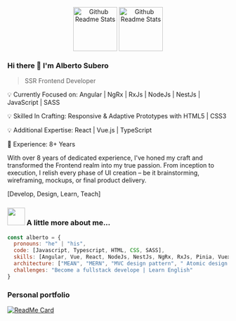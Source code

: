 <p align="center">
 <img width="100px" src="https://media4.giphy.com/media/XEDIHHp3i8bVoEdxd7/giphy.gif?cid=790b761198f26e82ae22beeaad94fc9ce04ae6e948ed721c&rid=giphy.gif&ct=s" align="center" alt="Github Readme Stats" />
  <img width="100px" src="https://i.giphy.com/media/ln7z2eWriiQAllfVcn/giphy.webp" align="center" alt="Github Readme Stats" />
</p>

### Hi there 👋 I'm Alberto Subero
> SSR Frontend Developer

<div>
  <p>
    💡 Currently Focused on: Angular | NgRx | RxJs | NodeJs | NestJs | JavaScript | SASS
  </p>
  <p>
    💡 Skilled In Crafting: Responsive & Adaptive Prototypes with HTML5 | CSS3
  </p>
  <p>
    💡 Additional Expertise: React | Vue.js | TypeScript
  </p>
  <p>    
    📅 Experience: 8+ Years
  </p>    
  <p>
    With over 8 years of dedicated experience, I've honed my craft and transformed the Frontend realm into my true passion. From inception to execution, I relish every phase of UI creation – be it brainstorming, wireframing, mockups, or final product delivery.
  </p>
  <p>
    [Develop, Design, Learn, Teach]
  </p>
</div>

### <img src="https://media3.giphy.com/media/FYsIKi5u5omAltxWiU/giphy.gif?cid=ecf05e47p9lc6a8l8d5qrn39xfpi78u0xghsjbdvrbn5a8ym&rid=giphy.gif&ct=s" width="40"> A little more about me...  

```javascript
const alberto = {
  pronouns: "he" | "his",
  code: [Javascript, Typescript, HTML, CSS, SASS],
  skills: [Angular, Vue, React, NodeJs, NestJs, NgRx, RxJs, Pinia, Vuex, Redux, Jest, Antdesign, Bootstrap, Bulma, Tailwind, Angular-Material, Styled-Components],
  architecture: ["MEAN", "MERN", "MVC design pattern", " Atomic design system pattern"],
  challenges: "Become a fullstack develope | Learn English"
}
```

### Personal portfolio

[![ReadMe Card](https://github-readme-stats.vercel.app/api/pin/?username=albertosubero&repo=angular-crypto-tracker&show_owner=true&theme=cobalt3)](https://github.com/albertosubero/angular-crypto-tracker)
